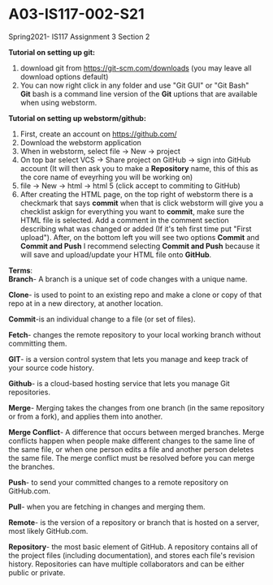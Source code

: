 # A03-IS117-002-S21
Spring2021- IS117 Assignment 3 Section 2

**Tutorial on setting up git:**<br>
  1. download git from https://git-scm.com/downloads (you may leave all download options default)<br>
  2. You can now right click in any folder and use "Git GUI" or "Git Bash"<br>
  **Git** bash is a command line version of the **Git** uptions that are available when using webstorm.<br>
  
**Tutorial on setting up webstorm/github:** <br>
  1. First, create an account on https://github.com/ <br>
  2. Download the webstorm application<br>
  3. When in webstorm, select file -> New -> project <br>
  4. On top bar select VCS -> Share project on GitHub -> sign into GitHub account (It will then ask you to make a **Repository** name, this of this as the core name of eveyrhing you will be working on)<br>
  5. file -> New -> html -> html 5 (click accept to commiting to GitHub)<br>
  6. After creating the HTML page, on the top right of webstorm there is a checkmark that says **commit** when that is click webstorm will give you a checklist askign for everything you want to **commit**, make sure the HTML file is selected. Add a comment in the comment section describing what was changed or added (If it's teh first time put "First upload"). After, on the bottom left you will see two options **Commit** and **Commit and Push** I recommend selecting **Commit and Push** because it will save and upload/update your HTML file onto **GitHub**.<br>


**Terms**:<br>
  **Branch**- A branch is a unique set of code changes with a unique name. 

  **Clone**- is used to point to an existing repo and make a clone or copy of that repo at in a new directory, at another location.

  **Commit**-is an individual change to a file (or set of files). 

  **Fetch**- changes the remote repository to your local working branch without committing them. 

  **GIT**- is a version control system that lets you manage and keep track of your source code history.

  **Github**- is a cloud-based hosting service that lets you manage Git repositories. 

  **Merge**- Merging takes the changes from one branch (in the same repository or from a fork), and applies them into another. 

  **Merge Conflict**- A difference that occurs between merged branches. Merge conflicts happen when people make different changes to the same line of the same file, or when one person edits a file and another person deletes the same file. The merge conflict must be resolved before you can merge the branches.

  **Push**- to send your committed changes to a remote repository on GitHub.com.

  **Pull**- when you are fetching in changes and merging them.

  **Remote**- is the version of a repository or branch that is hosted on a server, most likely GitHub.com. 

  **Repository**- the most basic element of GitHub. A repository contains all of the project files (including documentation), and stores each file's revision history. Repositories can have multiple collaborators and can be either public or private.
